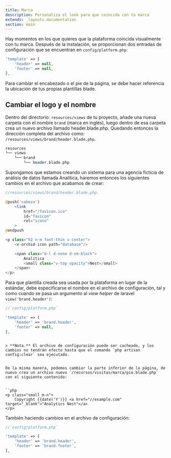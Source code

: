 ```yaml
---
title: Marca
description: Personaliza el look para que coincida con tu marca
extends: _layouts.documentation
section: main
---
```


Hay momentos en los que quieres que la plataforma coincida visualmente  con tu marca.
Después de la instalación, se proporcionan dos entradas de configuración que se encuentran en `config/platform.php`:

```php
'template' => [
    'header' => null,
    'footer' => null,
],
```

Para cambiar el encabezado o el pie de la página, se debe hacer referencia la ubicación de tus propias plantillas blade.


## Cambiar el logo y el nombre

Dentro del directorio: `resources/views` de tu proyecto, añade una nueva carpeta con el nombre `brand` (marca en inglés), luego dentro de esa carpeta crea un nuevo archivo llamado header.blade.php.
Quedando entonces la dirección completa del archivo como: `/resources/views/brand/header.blade.php`.

```php
resources          
└── views
    └── brand
        └── header.blade.php
```

 
Supongamos que estamos creando un sistema para una agencia ficticia de análisis de datos llamada Analitica, haremos entonces los siguientes cambios en el archivo que acabamos de crear:

```php
//resources/views/brand/header.blade.php.

@push('cabeza')
    <link
        href="/favicon.ico"
        id="favicon"
        rel="icono"
    >
@endpush

<p class="h2 n-m font-thin v-center">
    <x-orchid-icon path="database"/>

    <span class="m-l d-none d-sm-block">
        Analítica
        <small class="v-top opacity">Nest</small>
    </span>
</p>
```
 
Para que plantilla creada sea usada por la plataforma en lugar de la estándar, debe especificarse el nombre en el archivo de configuración, tal y como cuando se pasa un argumento al *view helper* de laravel `view('brand.header')`:

  
```php
//`config/platform.php`

'template' => [
    'header' => 'brand.header',
    'footer' => null,
],
```
```

> **Nota.** El archivo de configuración puede ser cacheado, y los cambios no tendrán efecto hasta que el comando `php artisan config:clear` sea ejecutado.


De la misma manera, podemos cambiar la parte inferior de la página, de nuevo crea un archivo nuevo `/recursos/visitas/marca/pie.blade.php` con el siguiente contenido:


``php
<p class="small m-n">
    Copyright {{date('Y')}} <a href="//example.com" target="_blank">"Analytics Nest"</a>
</p>
```

También haciendo cambios en el archivo de configuración:

```php
//`config/platform.php`

'template' => [
    'header' => 'brand.header',
    'footer' => 'brand.footer',
],
```

